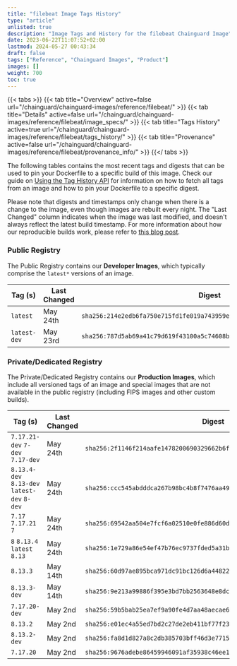 ```yaml
---
title: "filebeat Image Tags History"
type: "article"
unlisted: true
description: "Image Tags and History for the filebeat Chainguard Image"
date: 2023-06-22T11:07:52+02:00
lastmod: 2024-05-27 00:43:34
draft: false
tags: ["Reference", "Chainguard Images", "Product"]
images: []
weight: 700
toc: true
---
```


{{< tabs >}}
{{< tab title="Overview" active=false url="/chainguard/chainguard-images/reference/filebeat/" >}}
{{< tab title="Details" active=false url="/chainguard/chainguard-images/reference/filebeat/image_specs/" >}}
{{< tab title="Tags History" active=true url="/chainguard/chainguard-images/reference/filebeat/tags_history/" >}}
{{< tab title="Provenance" active=false url="/chainguard/chainguard-images/reference/filebeat/provenance_info/" >}}
{{</ tabs >}}

The following tables contains the most recent tags and digests that can be used to pin your Dockerfile to a specific build of this image. Check our guide on [Using the Tag History API](/chainguard/chainguard-images/using-the-tag-history-api/) for information on how to fetch all tags from an image and how to pin your Dockerfile to a specific digest.

Please note that digests and timestamps only change when there is a change to the image, even though images are rebuilt every night. The "Last Changed" column indicates when the image was last modified, and doesn't always reflect the latest build timestamp. For more information about how our reproducible builds work, please refer to [this blog post](https://www.chainguard.dev/unchained/reproducing-chainguards-reproducible-image-builds).

### Public Registry
The Public Registry contains our **Developer Images**, which typically comprise the `latest*` versions of an image.

| Tag (s)       | Last Changed | Digest                                                                    |
|---------------|--------------|---------------------------------------------------------------------------|
|  `latest`     | May 24th     | `sha256:214e2edb6fa750e715fd1fe019a743959eec85e5d4ce1dcf6cec3d6e1f5138a7` |
|  `latest-dev` | May 23rd     | `sha256:787d5ab69a41c79d619f43100a5c74608b59e95151760419c7e86d8347e2f8a3` |


### Private/Dedicated Registry
The Private/Dedicated Registry contains our **Production Images**, which include all versioned tags of an image and special images that are not available in the public registry (including FIPS images and other custom builds).

| Tag (s)                                       | Last Changed | Digest                                                                    |
|-----------------------------------------------|--------------|---------------------------------------------------------------------------|
|  `7.17.21-dev` `7-dev` `7.17-dev`             | May 24th     | `sha256:2f1146f214aafe1478200690329662b6ff107a355ed977be8e976206df138513` |
|  `8.13.4-dev` `8.13-dev` `latest-dev` `8-dev` | May 24th     | `sha256:ccc545abdddca267b98bc4b8f7476aa49291e063befe226b60d805d025fb0180` |
|  `7.17` `7.17.21` `7`                         | May 24th     | `sha256:69542aa504e7fcf6a02510e0fe886d60df972aa5fb676f6c16bf59a0b9b34753` |
|  `8` `8.13.4` `latest` `8.13`                 | May 24th     | `sha256:1e729a86e54ef47b76ec9737fded5a31b85ce25916687e3d92162085de25aa24` |
|  `8.13.3`                                     | May 14th     | `sha256:60d97ae895bca971dc91bc126d6a44822441af234336ff00f1f038018c34659e` |
|  `8.13.3-dev`                                 | May 14th     | `sha256:9e213a99886f395e3bd7bb2563648e8dc5c27872f2abd665094312dd945b0b44` |
|  `7.17.20-dev`                                | May 2nd      | `sha256:59b5bab25ea7ef9a90fe4d7aa48aecae6dd76392956b9be6d1814a2111d08ffd` |
|  `8.13.2`                                     | May 2nd      | `sha256:e01ec4a55ed7bd2c27de2eb411bf77f23e4475fed87185091738b4890270e9e4` |
|  `8.13.2-dev`                                 | May 2nd      | `sha256:fa8d1d827a8c2db385703bff46d3e771562ca2120253f97a7f92a7f8037a47c1` |
|  `7.17.20`                                    | May 2nd      | `sha256:9676adebe86459946091af35938c46ee1ce48f5565b3fe5dcce636f7b04b6c5a` |

